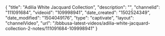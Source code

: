{
    "title": "Adilia White Jacquard Collection",
    "description": "",
    "channelid": "111091684",
    "videoid": "109998941",
    "date_created": "1502524349",
    "date_modified": "1504049176",
    "type": "captivate",
    "layout": "channelVideo",
    "url": "\/bbbusa-latest-videos\/adilia-white-jacquard-collection-2-notes\/111091684-109998941"
}